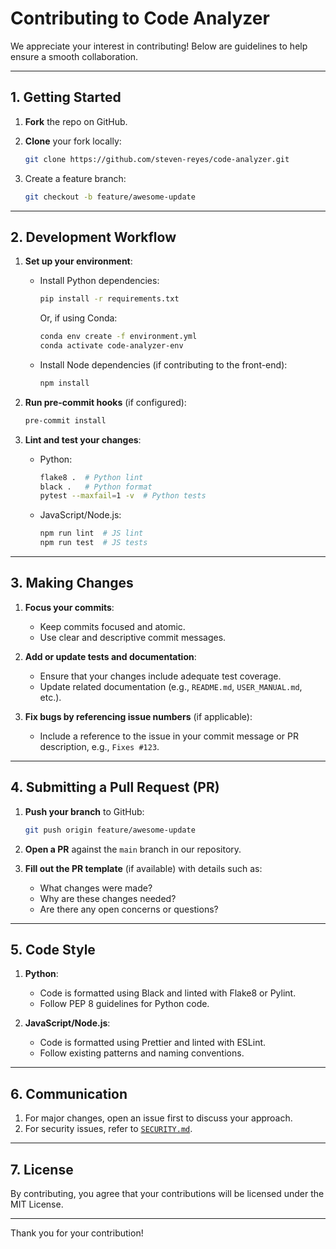 # Contributing to Code Analyzer

We appreciate your interest in contributing! Below are guidelines to help ensure a smooth collaboration.

---

## 1. Getting Started

1. **Fork** the repo on GitHub.
2. **Clone** your fork locally:
   ```bash
   git clone https://github.com/steven-reyes/code-analyzer.git
   ```

3. Create a feature branch:
   ```bash
   git checkout -b feature/awesome-update
   ```

---

## 2. Development Workflow

1. **Set up your environment**:
   - Install Python dependencies:
     ```bash
     pip install -r requirements.txt
     ```
     Or, if using Conda:
     ```bash
     conda env create -f environment.yml
     conda activate code-analyzer-env
     ```
   - Install Node dependencies (if contributing to the front-end):
     ```bash
     npm install
     ```

2. **Run pre-commit hooks** (if configured):
   ```bash
   pre-commit install
   ```

3. **Lint and test your changes**:
   - Python:
     ```bash
     flake8 .  # Python lint
     black .   # Python format
     pytest --maxfail=1 -v  # Python tests
     ```
   - JavaScript/Node.js:
     ```bash
     npm run lint  # JS lint
     npm run test  # JS tests
     ```

---

## 3. Making Changes

1. **Focus your commits**:
   - Keep commits focused and atomic.
   - Use clear and descriptive commit messages.

2. **Add or update tests and documentation**:
   - Ensure that your changes include adequate test coverage.
   - Update related documentation (e.g., `README.md`, `USER_MANUAL.md`, etc.).

3. **Fix bugs by referencing issue numbers** (if applicable):
   - Include a reference to the issue in your commit message or PR description, e.g., `Fixes #123`.

---

## 4. Submitting a Pull Request (PR)

1. **Push your branch** to GitHub:
   ```bash
   git push origin feature/awesome-update
   ```

2. **Open a PR** against the `main` branch in our repository.
3. **Fill out the PR template** (if available) with details such as:
   - What changes were made?
   - Why are these changes needed?
   - Are there any open concerns or questions?

---

## 5. Code Style

1. **Python**:
   - Code is formatted using Black and linted with Flake8 or Pylint.
   - Follow PEP 8 guidelines for Python code.

2. **JavaScript/Node.js**:
   - Code is formatted using Prettier and linted with ESLint.
   - Follow existing patterns and naming conventions.

---

## 6. Communication

1. For major changes, open an issue first to discuss your approach.
2. For security issues, refer to [`SECURITY.md`](SECURITY.md).

---

## 7. License

By contributing, you agree that your contributions will be licensed under the MIT License.

---

Thank you for your contribution!

